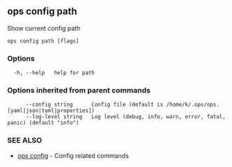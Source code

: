 ## ops config path

Show current config path

```
ops config path [flags]
```

### Options

```
  -h, --help   help for path
```

### Options inherited from parent commands

```
      --config string      Config file (default is /home/k/.ops/ops.[yaml|json|toml|properties])
      --log-level string   Log level (debug, info, warn, error, fatal, panic) (default "info")
```

### SEE ALSO

* [ops config](ops_config.md)	 - Config related commands

